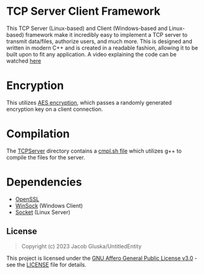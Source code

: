# TCP Server Client Framework

This TCP Server (Linux-based) and Client (Windows-based and Linux-based) framework make it incredibly easy to implement a TCP server to transmit data/files, authorize users, and much more. 
This is designed and written in modern C++ and is created in a readable fashion, allowing it to be built upon to fit any application. A video explaining the code can be watched [here](https://www.youtube.com/watch?v=gnApyTO7zBY&t=117s)

# Encryption 

This utilizes [AES encryption](https://en.wikipedia.org/wiki/AES), which passes a randomly generated encryption key on a client connection. 

# Compilation

The [TCPServer](https://github.com/UntitledEntity/TCP-Server-Client-FW/tree/main/TCPServer) directory contains a [cmpl.sh file](https://github.com/UntitledEntity/TCP-Server-Client-FW/blob/main/TCPServer/cmpl.sh) which utilizes g++ to compile the files for the server.

# Dependencies 
- [OpenSSL](https://www.openssl.org/)
- [WinSock](https://learn.microsoft.com/en-us/windows/win32/winsock/getting-started-with-winsock) (Windows Client)
- [Socket](https://github.com/torvalds/linux/blob/master/include/linux/socket.h) (Linux Server)

## License

> Copyright (c) 2023 Jacob Gluska/UntitledEntity

This project is licensed under the [GNU Affero General Public License v3.0](https://www.gnu.org/licenses/agpl-3.0.en.htm) - see the [LICENSE](https://github.com/UntitledEntity/intertwined-web/blob/main/LICENSE) file for details.
